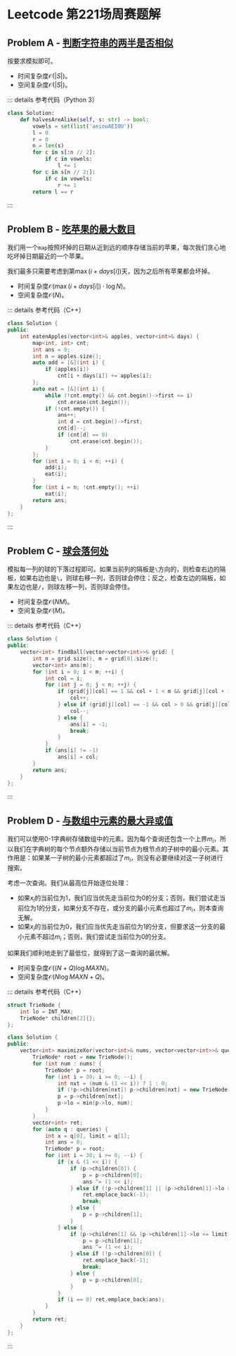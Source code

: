 # Leetcode 第221场周赛题解

## Problem A - [判断字符串的两半是否相似](https://leetcode-cn.com/problems/determine-if-string-halves-are-alike/)

按要求模拟即可。

- 时间复杂度$\mathcal{O}(|S|)$。
- 空间复杂度$\mathcal{O}(|S|)$。

::: details 参考代码（Python 3）

```python
class Solution:
    def halvesAreAlike(self, s: str) -> bool:
        vowels = set(list('aeiouAEIOU'))
        l = 0
        r = 0
        n = len(s)
        for c in s[:n // 2]:
            if c in vowels:
                l += 1
        for c in s[n // 2:]:
            if c in vowels:
                r += 1
        return l == r
```

:::

## Problem B - [吃苹果的最大数目](https://leetcode-cn.com/problems/maximum-number-of-eaten-apples/)

我们用一个`map`按照坏掉的日期从近到远的顺序存储当前的苹果，每次我们贪心地吃坏掉日期最近的一个苹果。

我们最多只需要考虑到第$\max(i+days[i])$天，因为之后所有苹果都会坏掉。

- 时间复杂度$\mathcal{O}(\max(i+days[i])\cdot\log N)$。
- 空间复杂度$\mathcal{O}(N)$。

::: details 参考代码（C++）

```cpp
class Solution {
public:
    int eatenApples(vector<int>& apples, vector<int>& days) {
        map<int, int> cnt;
        int ans = 0;
        int n = apples.size();
        auto add = [&](int i) {
            if (apples[i]) 
                cnt[i + days[i]] += apples[i];
        };
        auto eat = [&](int i) {
            while (!cnt.empty() && cnt.begin()->first <= i)
                cnt.erase(cnt.begin());
            if (!cnt.empty()) {
                ans++;
                int d = cnt.begin()->first;
                cnt[d]--;
                if (cnt[d] == 0)
                    cnt.erase(cnt.begin());
            }
        };
        for (int i = 0; i < n; ++i) {
            add(i);
            eat(i);
        }
        for (int i = n; !cnt.empty(); ++i)
            eat(i);
        return ans;
    }
};
```

:::

## Problem C - [球会落何处](https://leetcode-cn.com/problems/where-will-the-ball-fall/)

模拟每一列的球的下落过程即可。如果当前列的隔板是`\`方向的，则检查右边的隔板，如果右边也是`\`，则球右移一列，否则球会停住；反之，检查左边的隔板，如果左边也是`/`，则球左移一列，否则球会停住。

- 时间复杂度$\mathcal{O}(NM)$。
- 空间复杂度$\mathcal{O}(M)$。

::: details 参考代码（C++）

```cpp
class Solution {
public:
    vector<int> findBall(vector<vector<int>>& grid) {
        int n = grid.size(), m = grid[0].size();
        vector<int> ans(m);
        for (int i = 0; i < m; ++i) {
            int col = i;
            for (int j = 0; j < n; ++j) {
                if (grid[j][col] == 1 && col + 1 < m && grid[j][col + 1] == 1) {
                    col++;
                } else if (grid[j][col] == -1 && col > 0 && grid[j][col - 1] == -1) {
                    col--;
                } else {
                    ans[i] = -1;
                    break;
                }
            }
            if (ans[i] != -1)
                ans[i] = col;
        }
        return ans;
    }
};
```

:::

## Problem D - [与数组中元素的最大异或值](https://leetcode-cn.com/problems/maximum-xor-with-an-element-from-array/)

我们可以使用0-1字典树存储数组中的元素。因为每个查询还包含一个上界$m_i$，所以我们在字典树的每个节点额外存储以当前节点为根节点的子树中的最小元素。其作用是：如果某一子树的最小元素都超过了$m_i$，则没有必要继续对这一子树进行搜索。

考虑一次查询。我们从最高位开始逐位处理：

- 如果$x_i$的当前位为$1$，我们应当优先走当前位为$0$的分支；否则，我们尝试走当前位为$1$的分支，如果分支不存在，或分支的最小元素也超过了$m_i$，则本查询无解。
- 如果$x_i$的当前位为$0$，我们应当优先走当前位为$1$的分支，但要求这一分支的最小元素不超过$m_i$；否则，我们尝试走当前位为$0$的分支。

如果我们顺利地走到了最低位，就得到了这一查询的最优解。

- 时间复杂度$\mathcal{O}((N+Q)\log MAXN)$。
- 空间复杂度$\mathcal{O}(N\log MAXN+Q)$。

::: details 参考代码（C++）

```cpp
struct TrieNode {
    int lo = INT_MAX;
    TrieNode* children[2]{};
};

class Solution {
public:
    vector<int> maximizeXor(vector<int>& nums, vector<vector<int>>& queries) {
        TrieNode* root = new TrieNode();
        for (int num : nums) {
            TrieNode* p = root;
            for (int i = 30; i >= 0; --i) {
                int nxt = (num & (1 << i)) ? 1 : 0;
                if (!p->children[nxt]) p->children[nxt] = new TrieNode();
                p = p->children[nxt];
                p->lo = min(p->lo, num);
            }
        }
        vector<int> ret;
        for (auto q : queries) {
            int x = q[0], limit = q[1];
            int ans = 0;
            TrieNode* p = root;
            for (int i = 30; i >= 0; --i) {
                if (x & (1 << i)) {
                    if (p->children[0]) {
                        p = p->children[0];
                        ans ^= (1 << i);
                    } else if (!p->children[1] || (p->children[1]->lo > limit)) {
                        ret.emplace_back(-1);
                        break;
                    } else {
                        p = p->children[1];
                    }
                } else {
                    if (p->children[1] && (p->children[1]->lo <= limit)) {
                        p = p->children[1];
                        ans ^= (1 << i);
                    } else if (!p->children[0]) {
                        ret.emplace_back(-1);
                        break;
                    } else {
                        p = p->children[0];
                    }
                }
                if (i == 0) ret.emplace_back(ans);
            }
        }
        return ret;
    }
};
```

:::

<Utterances />
